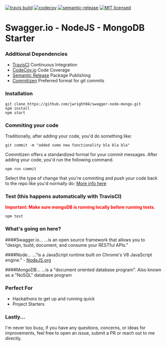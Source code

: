 [![travis build](https://img.shields.io/travis/jwright04/swagger-node-mongo.svg?style=flat-square)](https://travis-ci.org/jwright04/swagger-node-mongo/builds)
[![codecov](https://codecov.io/gh/jwright04/swagger-node-mongo/branch/master/graph/badge.svg)](https://codecov.io/gh/jwright04/swagger-node-mongo)
[![semantic-release](https://img.shields.io/badge/%20%20%F0%9F%93%A6%F0%9F%9A%80-semantic--release-e10079.svg?style=flat-square)](https://github.com/semantic-release/semantic-release)
[![MIT licensed](https://img.shields.io/badge/license-MIT-blue.svg)](https://en.wikipedia.org/wiki/MIT_License)

# Swagger.io - NodeJS - MongoDB Starter 

### Additional Dependencies
* [TravisCI](http://travis-ci.org) Continuous Integration
* [CodeCov.io](http://codecov.io) Code Coverage
* [Semantic Release](https://github.com/semantic-release/semantic-release) Package Publishing
* [Commitizen](https://github.com/commitizen/cz-cli) Preferred format for git commits

### Installation
```
git clone https://github.com/jwright04/swagger-node-mongo.git
npm install
npm start
```

### Commiting your code
Traditionally, after adding your code, you'd do something like:
```
git commit -m "added some new functionality bla bla bla"
```

Commitizen offers a standardized format for your commit messages.  After adding your code, you'd run the following command.
```
npm run commit
```
Select the type of change that you're commiting and push your code back to the repo like you'd normally do:
[More info here](https://www.npmjs.com/package/commitizen)

### Test (this happens automatically with TravisCI)
<span style="color:red">**Important: Make sure mongoDB is running locally before running tests.**</span>  

```
npm test

```

### What's going on here?
####Swagger.io... 
...is an open source framework that allows you to "design, build, document, and consume your RESTful APIs."

####Node...
..."is a JavaScript runtime built on Chrome's V8 JavaScript engine." - [NodeJS.org](https://nodejs.org/en/) 

####MongoDB...
...is a "document oriented database program".  Also known as a "NoSQL" database program

### Perfect For
* Hackathons to get up and running quick
* Project Starters

### Lastly...
I'm never too busy, if you have any questions, concerns, or ideas for improvements, feel free to open an issue, submit a PR or reach out to me directly.  